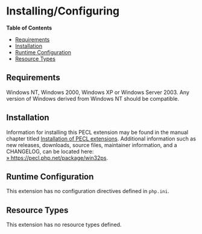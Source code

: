 Installing/Configuring
======================

**Table of Contents**

-   [Requirements](/win32ps/setup.html#Requirements)
-   [Installation](/win32ps/setup.html#Installation)
-   [Runtime Configuration](/win32ps/setup.html#Runtime%20Configuration)
-   [Resource Types](/win32ps/setup.html#Resource%20Types)

Requirements
------------

Windows NT, Windows 2000, Windows XP or Windows Server 2003. Any version
of Windows derived from Windows NT should be compatible.

Installation
------------

Information for installing this PECL extension may be found in the
manual chapter titled
<a href="/install/pecl.html" class="link">Installation of PECL extensions</a>.
Additional information such as new releases, downloads, source files,
maintainer information, and a CHANGELOG, can be located here:
<a href="https://pecl.php.net/package/win32ps" class="link external">» https://pecl.php.net/package/win32ps</a>.

Runtime Configuration
---------------------

This extension has no configuration directives defined in `php.ini`.

Resource Types
--------------

This extension has no resource types defined.
